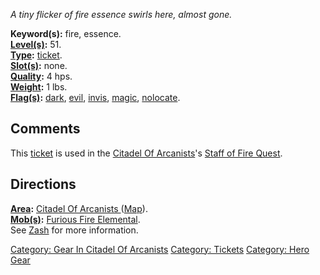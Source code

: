 *A tiny flicker of fire essence swirls here, almost gone.*

**Keyword(s):** fire, essence.  
**[Level(s)](Object_Level.md "wikilink"):** 51.  
**[Type](:Category:_Object_Types.md "wikilink"):**
[ticket](:Category:_Tickets.md "wikilink").  
**[Slot(s)](Object_Slots.md "wikilink"):** none.  
**[Quality](Object_Quality.md "wikilink"):** 4 hps.  
**[Weight](Object_Weight.md "wikilink"):** 1 lbs.  
**[Flag(s)](:Category:_Object_Flags.md "wikilink"):**
[dark](Dark_Flag.md "wikilink"), [evil](Evil_Flag.md "wikilink"),
[invis](Invis_Flag.md "wikilink"), [magic](Magic_Flag.md "wikilink"),
[nolocate](Nolocate_Flag.md "wikilink").  

## Comments

This [ticket](:Category:_Tickets.md "wikilink") is used in the [Citadel
Of Arcanists](:Category:_Citadel_Of_Arcanists.md "wikilink")'s [Staff of
Fire Quest](Staff_Of_Fire_Quest.md "wikilink").

## Directions

**[Area](:Category:_Areas.md "wikilink"):** [Citadel Of Arcanists
](:Category:_Citadel_Of_Arcanists_.md "wikilink")
([Map](Citadel_Of_Arcanists_Map.md "wikilink")).  
**[Mob(s)](:Category:_Mobs.md "wikilink"):** [Furious Fire
Elemental](Furious_Fire_Elemental "wikilink").  
See [Zash](Zash "wikilink") for more information.

[Category: Gear In Citadel Of
Arcanists](Category:_Gear_In_Citadel_Of_Arcanists "wikilink") [Category:
Tickets](Category:_Tickets "wikilink") [Category: Hero
Gear](Category:_Hero_Gear "wikilink")
